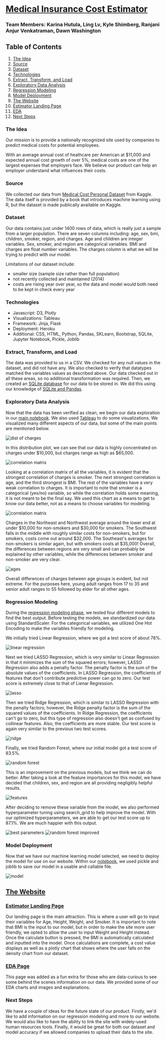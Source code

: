 # [Medical Insurance Cost Estimator](https://medical-insurance-costs.herokuapp.com)

### Team Members: Karina Hutula, Ling Lv, Kyle Shimberg, Ranjani Anjur Venkatraman, Dawn Washington

## Table of Contents
1. [The Idea](#idea)
2. [Source](#source)
3. [Dataset](#data)
4. [Technologies](#tech)
5. [Extract, Transform, and Load](#etl)
6. [Exploratory Data Analysis](#eda)
7. [Regression Modeling](#regression)
8. [Model Deployment](#model)
9. [The Website](#site)
10. [Estimator Landing Page](#home)
11. [EDA](#eda-page)
12. [Next Steps](#future)

<a name="source"></a>
### The Idea
Our mission is to provide a nationally recognized site used by companies to predict medical costs for potential employees. 

With an average annual cost of heathcare per American at $11,000 and expected annual cost growth of over 5%, medical costs are one of the largest expenses that employers face.  We believe our product can help an employer understand what influences their costs.

<a name="source"></a>
### Source
We collected our data from [Medical Cost Personal Dataset](https://www.kaggle.com/mirichoi0218/insurance) from Kaggle.  The data itself is provided by a book that introduces machine learning using R, but the dataset is made publically available on Kaggle.

<a name="data"></a>
### Dataset
Our data contains just under 1400 rows of data, which is really just a sample from a larger population. There are seven columns including: age, sex, bmi, children, smoker, region, and charges. Age and children are integer variables. Sex, smoker, and region are categorical variables. BMI and charges are float number variables. The charges column is what we will be trying to predict with our model.

Limitations of our dataset include:
* smaller size (sample size rather than full population)
* not recently collected and maintained (2014)
* costs are rising year over year, so the data and model would both need to be kept in check every year

<a name="tech"></a>
### Technologies
* Javascript: D3, Plotly
* Visualizations: Tableau
* Framework: Jinja, Flask
* Deployment: Heroku
* Additional: CSS, HTML, Python, Pandas, SKLearn, Bootstrap, SQLite, Jupyter Notebook, Pickle, Joblib

<a name="etl"></a>
### Extract, Transform, and Load
The data was provided to us in a CSV. We checked for any null values in the dataset, and did not have any. We also checked to verify that datatypes matched the variables values as described above. Our data checked out in all these areas, so no additional transformation was required. Then, we created an [SQLite database](static/Resources/gtbc_project_4.db) for our data to be stored in. We did this using our knowledge of [SQLite and Pandas](static/Resources/save_project4_data_into_sqlite_db.ipynb).

<a name="eda"></a>
### Exploratory Data Analysis
Now that the data has been verified as clean, we begin our data exploration in our [main notebook](static/Resources/Medical_Insurance.ipynb). We also used [Tableau](static/images/Medical_Costs.twbx) to do some visualizations. We visualized many different aspects of our data, but some of the main points are mentioned below.

![dist of charges](static/images/dist_of_charges.PNG)

In this distribution plot, we can see that our data is highly concentrated on charges under $10,000, but charges range as high as $65,000.

![correlation matrix](static/images/correlation.PNG)

Looking at a correlation matrix of all the variables, it is evident that the strongest correlation of charges is smoker.  The next strongest correlation is age, and the third strongest is BMI. The rest of the variables have a very weak correlation to charges. It is important to note that smoker is a categorical (yes/no) variable, so while the correlation holds some meaning, it is not meant to be the final say. We used this chart as a means to get to know our data better, not as a means to choose variables for modeling.

![correlation matrix](static/images/region_and_smoking_v_cost.PNG)

Charges in the Northeast and Northwest average around the lower end at under $10,000 for non-smokers and $30,000 for smokers. The Southwest falls in the middle with roughly similar costs for non-smokers, but for smokers, costs come out around $32,000. The Southeast's averages for non-smokers is similar again, but with smokers costs at $35,000! Overall, the differences between regions are very small and can probably be explained by other variables, while the differences between smoker and non-smoker are very clear.

![ages](static/images/charges_by_age.PNG)

Overall differences of charges between age groups is evident, but not extreme. For the purposes here, young adult ranges from 17 to 35 and senior adult ranges to 55 followed by elder for all other ages.

<a name="regression"></a>
### Regression Modeling

During the [regression modeling phase](static/Resources/Medical_Insurance.ipynb), we tested four different models to find the best output.  Before testing the models, we standardized our data using StandardScaler. For the categorical variables, we utilized One Hot Encoding to make the variables friendly for modeling.

We initially tried Linear Regression, where we got a test score of about 78%.

![linear regression](static/images/lin_regress.PNG)

Next we tried LASSO Regression, which is very similar to Linear Regression in that it minimizes the sum of the squared errors; however, LASSO Regression also adds a penalty factor. The penalty factor is the sum of the absolute values of the coefficients. In LASSO Regression, the coefficients of features that don't contribute predictive power can go to zero. Our test score is extremely close to that of Lienar Regression.

![lasso](static/images/lasso.PNG)

Then we tried Ridge Regression, which is similar to LASSO Regression with the penalty factors; however, the Ridge penalty factor is the sum of the squared values of the coefficients.  In Ridge Regression, the coefficients can't go to zero, but this type of regression also doesn't get as confused by collinear features. Also, the coefficients are more stable. Our test score is again very similar to the previous two test scores.

![ridge](static/images/ridge.PNG)

Finally, we tried Random Forest, where our initial model got a test score of 83.5%. 

![random forest](static/images/random_forest.PNG)

This is an improvement on the previous models, but we think we can do better. After taking a look at the feature importances for this model, we have decided that children, sex, and region are all providing negligibly helpful results.

![features](static/images/features.PNG)

After deciding to remove these variable from the model, we also performed hyperparameter tuning using search_grid to help improve the model. With our optimized hyperparameters, we are able to get our test score up to 87.1%. We are much happier with this output.

![best parameters](static/images/best_hyper.PNG)
![random forest improved](static/images/random_forest_2.PNG)

<a name="model"></a>
### Model Deployment

Now that we have our machine learning model selected, we need to deploy the model for use on our website. Within our [notebook](static/Resources/Medical_Insurance.ipynb), we used pickle and joblib to save our model in a usable and callable file. 

![model](static/images/model_deploy.PNG)

<a name="site"></a>
## [The Website](https://medical-insurance-costs.herokuapp.com)

<a name="home"></a>
### [Estimator Landing Page](https://medical-insurance-costs.herokuapp.com)

Our landing page is the main attraction. This is where a user will go to input their variables for Age, Height, Weight, and Smoker. It is important to note that BMI is the input to our model, but in order to make the site more user friendly, we opted to allow the user to input Weight and Height instead. Once the calculate button is pressed, the BMI is automatically calculated and inputted into the model. Once calculations are complete, a cost value displays as well as a plotly chart that shows where the user falls on the density chart from our dataset.



<a name="eda-page"></a>
### [EDA Page](https://medical-insurance-costs.herokuapp.com/eda)

This page was added as a fun extra for those who are data-curious to see some behind the scenes information on our data. We provided some of our EDA charts and images and explanations.



<a name="future"></a>
### Next Steps

We have a couple of ideas for the future state of our product. Firstly, we'd like to add information on our regression modeling and more to our website. We would also like to have the ability to link the site with widely-used human resources tools. Finally, it would be great for both our dataset and model accuracy if we allowed companies to upload their data to the site.